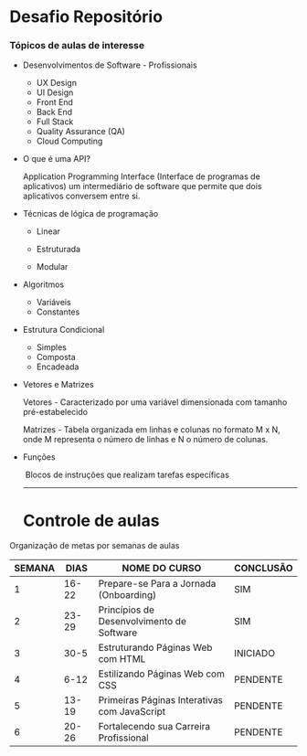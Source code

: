 #  Desafio Repositório

### Tópicos de aulas de interesse

- Desenvolvimentos de Software - Profissionais

  - UX Design
  - UI Design
  - Front End
  - Back End
  - Full Stack
  - Quality Assurance (QA)
  - Cloud Computing

- O que é uma API? 

   Application Programming Interface (Interface de programas de aplicativos) um intermediário de software que permite que dois aplicativos conversem entre si.

- Técnicas de lógica de programação

  - Linear

  - Estruturada
  - Modular

- Algoritmos 

  - Variáveis
  - Constantes

- Estrutura Condicional 

  - Simples
  - Composta
  - Encadeada

- Vetores e Matrizes 

    Vetores - Caracterizado por uma variável dimensionada com tamanho pré-estabelecido 

     Matrizes - Tabela organizada em linhas e colunas no formato M x N, onde M representa o número de linhas e N o número de colunas.

- Funções

  ​    Blocos de instruções que realizam tarefas específicas

  ______________________________________________________

  # Controle de aulas

Organização de metas por semanas de aulas

| SEMANA | DIAS  | NOME DO CURSO                                | CONCLUSÃO |
| ------ | ----- | -------------------------------------------- | :-------- |
| 1      | 16-22 | Prepare-se Para a Jornada (Onboarding)       | SIM       |
| 2      | 23-29 | Princípios de Desenvolvimento de Software    | SIM       |
| 3      | 30-5  | Estruturando Páginas Web com HTML            | INICIADO  |
| 4      | 6-12  | Estilizando Páginas Web com CSS              | PENDENTE  |
| 5      | 13-19 | Primeiras Páginas Interativas com JavaScript | PENDENTE  |
| 6      | 20-26 | Fortalecendo sua Carreira Profissional       | PENDENTE  |
